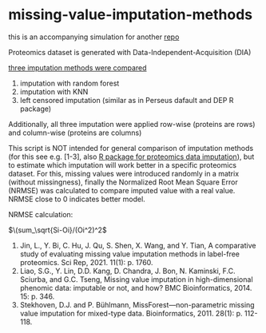 # missing-value-imputation-methods

this is an accompanying simulation for another [repo](https://github.com/bshashikadze/maternaldiabetes-offspring-liver-omics-paper)


Proteomics dataset is generated with Data-Independent-Acquisition (DIA)

[three imputation methods were compared]()

1. imputation with random forest
2. imputation with KNN
3. left censored imputation (similar as in Perseus dafault and DEP R package)

Additionally, all three imputation were applied row-wise (proteins are rows) and column-wise (proteins are columns)


This script is NOT intended for general comparison of imputation methods (for this see e.g. [1-3], also [R package for proteomics data imputation](https://cran.rstudio.com/web/packages/imp4p/index.html)), but to estimate which imputation will work better in a specific proteomics dataset. For this, missing values were introduced randomly in a matrix (without missingness), finally the Normalized Root Mean Square Error (NRMSE) was calculated to compare imputed value with a real value. NRMSE close to 0 indicates better model. 


NRMSE calculation:

$\(sum_\sqrt{Si-Oi}/(Oi^2)^2$



1.	Jin, L., Y. Bi, C. Hu, J. Qu, S. Shen, X. Wang, and Y. Tian, A comparative study of evaluating missing value imputation methods in label-free proteomics. Sci Rep, 2021. 11(1): p. 1760.
2.	Liao, S.G., Y. Lin, D.D. Kang, D. Chandra, J. Bon, N. Kaminski, F.C. Sciurba, and G.C. Tseng, Missing value imputation in high-dimensional phenomic data: imputable or not, and how? BMC Bioinformatics, 2014. 15: p. 346.
3.	Stekhoven, D.J. and P. Bühlmann, MissForest—non-parametric missing value imputation for mixed-type data. Bioinformatics, 2011. 28(1): p. 112-118.

